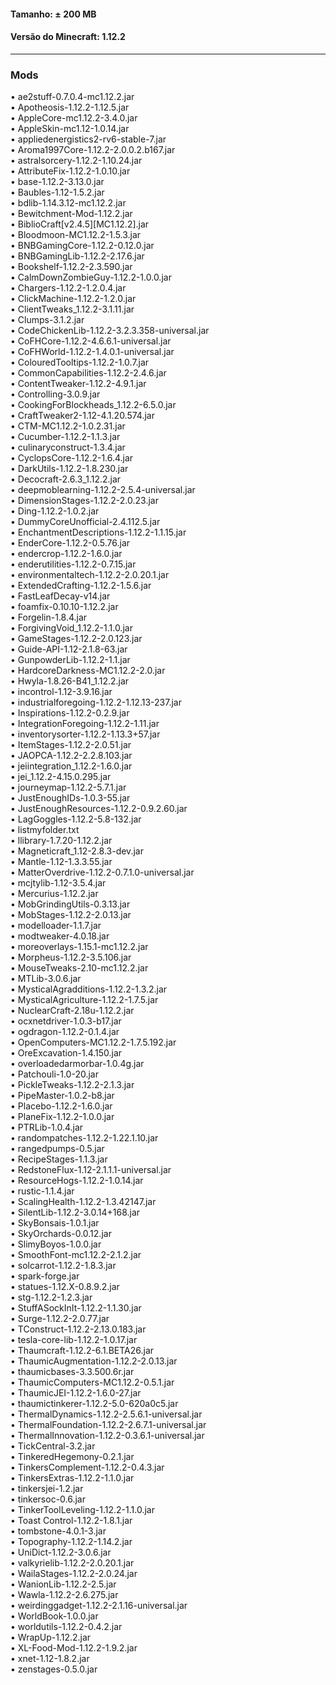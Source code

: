 #### Tamanho: ± 200 MB  
#### Versão do Minecraft: 1.12.2
  
---  
  
### Mods  
• ae2stuff-0.7.0.4-mc1.12.2.jar  
• Apotheosis-1.12.2-1.12.5.jar  
• AppleCore-mc1.12.2-3.4.0.jar  
• AppleSkin-mc1.12-1.0.14.jar  
• appliedenergistics2-rv6-stable-7.jar  
• Aroma1997Core-1.12.2-2.0.0.2.b167.jar  
• astralsorcery-1.12.2-1.10.24.jar  
• AttributeFix-1.12.2-1.0.10.jar  
• base-1.12.2-3.13.0.jar  
• Baubles-1.12-1.5.2.jar  
• bdlib-1.14.3.12-mc1.12.2.jar  
• Bewitchment-Mod-1.12.2.jar  
• BiblioCraft[v2.4.5][MC1.12.2].jar  
• Bloodmoon-MC1.12.2-1.5.3.jar  
• BNBGamingCore-1.12.2-0.12.0.jar  
• BNBGamingLib-1.12.2-2.17.6.jar  
• Bookshelf-1.12.2-2.3.590.jar  
• CalmDownZombieGuy-1.12.2-1.0.0.jar  
• Chargers-1.12.2-1.2.0.4.jar  
• ClickMachine-1.12.2-1.2.0.jar  
• ClientTweaks_1.12.2-3.1.11.jar  
• Clumps-3.1.2.jar  
• CodeChickenLib-1.12.2-3.2.3.358-universal.jar  
• CoFHCore-1.12.2-4.6.6.1-universal.jar  
• CoFHWorld-1.12.2-1.4.0.1-universal.jar  
• ColouredTooltips-1.12.2-1.0.7.jar  
• CommonCapabilities-1.12.2-2.4.6.jar  
• ContentTweaker-1.12.2-4.9.1.jar  
• Controlling-3.0.9.jar  
• CookingForBlockheads_1.12.2-6.5.0.jar  
• CraftTweaker2-1.12-4.1.20.574.jar  
• CTM-MC1.12.2-1.0.2.31.jar  
• Cucumber-1.12.2-1.1.3.jar  
• culinaryconstruct-1.3.4.jar  
• CyclopsCore-1.12.2-1.6.4.jar  
• DarkUtils-1.12.2-1.8.230.jar  
• Decocraft-2.6.3_1.12.2.jar  
• deepmoblearning-1.12.2-2.5.4-universal.jar  
• DimensionStages-1.12.2-2.0.23.jar  
• Ding-1.12.2-1.0.2.jar  
• DummyCoreUnofficial-2.4.112.5.jar  
• EnchantmentDescriptions-1.12.2-1.1.15.jar  
• EnderCore-1.12.2-0.5.76.jar  
• endercrop-1.12.2-1.6.0.jar  
• enderutilities-1.12.2-0.7.15.jar  
• environmentaltech-1.12.2-2.0.20.1.jar  
• ExtendedCrafting-1.12.2-1.5.6.jar  
• FastLeafDecay-v14.jar  
• foamfix-0.10.10-1.12.2.jar  
• Forgelin-1.8.4.jar  
• ForgivingVoid_1.12.2-1.1.0.jar  
• GameStages-1.12.2-2.0.123.jar  
• Guide-API-1.12-2.1.8-63.jar  
• GunpowderLib-1.12.2-1.1.jar  
• HardcoreDarkness-MC1.12.2-2.0.jar  
• Hwyla-1.8.26-B41_1.12.2.jar  
• incontrol-1.12-3.9.16.jar  
• industrialforegoing-1.12.2-1.12.13-237.jar  
• Inspirations-1.12.2-0.2.9.jar  
• IntegrationForegoing-1.12.2-1.11.jar  
• inventorysorter-1.12.2-1.13.3+57.jar  
• ItemStages-1.12.2-2.0.51.jar  
• JAOPCA-1.12.2-2.2.8.103.jar  
• jeiintegration_1.12.2-1.6.0.jar  
• jei_1.12.2-4.15.0.295.jar  
• journeymap-1.12.2-5.7.1.jar  
• JustEnoughIDs-1.0.3-55.jar  
• JustEnoughResources-1.12.2-0.9.2.60.jar  
• LagGoggles-1.12.2-5.8-132.jar  
• listmyfolder.txt  
• llibrary-1.7.20-1.12.2.jar  
• Magneticraft_1.12-2.8.3-dev.jar  
• Mantle-1.12-1.3.3.55.jar  
• MatterOverdrive-1.12.2-0.7.1.0-universal.jar  
• mcjtylib-1.12-3.5.4.jar  
• Mercurius-1.12.2.jar  
• MobGrindingUtils-0.3.13.jar  
• MobStages-1.12.2-2.0.13.jar  
• modelloader-1.1.7.jar  
• modtweaker-4.0.18.jar  
• moreoverlays-1.15.1-mc1.12.2.jar  
• Morpheus-1.12.2-3.5.106.jar  
• MouseTweaks-2.10-mc1.12.2.jar  
• MTLib-3.0.6.jar  
• MysticalAgradditions-1.12.2-1.3.2.jar  
• MysticalAgriculture-1.12.2-1.7.5.jar  
• NuclearCraft-2.18u-1.12.2.jar  
• ocxnetdriver-1.0.3-b17.jar  
• ogdragon-1.12.2-0.1.4.jar  
• OpenComputers-MC1.12.2-1.7.5.192.jar  
• OreExcavation-1.4.150.jar  
• overloadedarmorbar-1.0.4g.jar  
• Patchouli-1.0-20.jar  
• PickleTweaks-1.12.2-2.1.3.jar  
• PipeMaster-1.0.2-b8.jar  
• Placebo-1.12.2-1.6.0.jar  
• PlaneFix-1.12.2-1.0.0.jar  
• PTRLib-1.0.4.jar  
• randompatches-1.12.2-1.22.1.10.jar  
• rangedpumps-0.5.jar  
• RecipeStages-1.1.3.jar  
• RedstoneFlux-1.12-2.1.1.1-universal.jar  
• ResourceHogs-1.12.2-1.0.14.jar  
• rustic-1.1.4.jar  
• ScalingHealth-1.12.2-1.3.42147.jar  
• SilentLib-1.12.2-3.0.14+168.jar  
• SkyBonsais-1.0.1.jar  
• SkyOrchards-0.0.12.jar  
• SlimyBoyos-1.0.0.jar  
• SmoothFont-mc1.12.2-2.1.2.jar  
• solcarrot-1.12.2-1.8.3.jar  
• spark-forge.jar  
• statues-1.12.X-0.8.9.2.jar  
• stg-1.12.2-1.2.3.jar  
• StuffASockInIt-1.12.2-1.1.30.jar  
• Surge-1.12.2-2.0.77.jar  
• TConstruct-1.12.2-2.13.0.183.jar  
• tesla-core-lib-1.12.2-1.0.17.jar  
• Thaumcraft-1.12.2-6.1.BETA26.jar  
• ThaumicAugmentation-1.12.2-2.0.13.jar  
• thaumicbases-3.3.500.6r.jar  
• ThaumicComputers-MC1.12.2-0.5.1.jar  
• ThaumicJEI-1.12.2-1.6.0-27.jar  
• thaumictinkerer-1.12.2-5.0-620a0c5.jar  
• ThermalDynamics-1.12.2-2.5.6.1-universal.jar  
• ThermalFoundation-1.12.2-2.6.7.1-universal.jar  
• ThermalInnovation-1.12.2-0.3.6.1-universal.jar  
• TickCentral-3.2.jar  
• TinkeredHegemony-0.2.1.jar  
• TinkersComplement-1.12.2-0.4.3.jar  
• TinkersExtras-1.12.2-1.1.0.jar  
• tinkersjei-1.2.jar  
• tinkersoc-0.6.jar  
• TinkerToolLeveling-1.12.2-1.1.0.jar  
• Toast Control-1.12.2-1.8.1.jar  
• tombstone-4.0.1-3.jar  
• Topography-1.12.2-1.14.2.jar  
• UniDict-1.12.2-3.0.6.jar  
• valkyrielib-1.12.2-2.0.20.1.jar  
• WailaStages-1.12.2-2.0.24.jar  
• WanionLib-1.12.2-2.5.jar  
• Wawla-1.12.2-2.6.275.jar  
• weirdinggadget-1.12.2-2.1.16-universal.jar  
• WorldBook-1.0.0.jar  
• worldutils-1.12.2-0.4.2.jar  
• WrapUp-1.12.2.jar  
• XL-Food-Mod-1.12.2-1.9.2.jar  
• xnet-1.12-1.8.2.jar  
• zenstages-0.5.0.jar  